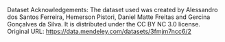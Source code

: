 Dataset Acknowledgements:
The dataset used was created by Alessandro dos Santos Ferreira, Hemerson Pistori, Daniel Matte Freitas and Gercina Gonçalves da Silva. It is distributed under the CC BY NC 3.0 license.
Original URL: https://data.mendeley.com/datasets/3fmjm7ncc6/2
